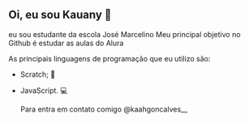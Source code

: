 ## Oi, eu sou Kauany 🌼
eu sou estudante da escola José Marcelino
Meu principal objetivo no Github é estudar as aulas do Alura 

As principais linguagens de programação que eu utilizo são:

- Scratch; 🖤
- JavaScript. 💻

  Para entra em contato comigo
  @kaahgoncalves__
